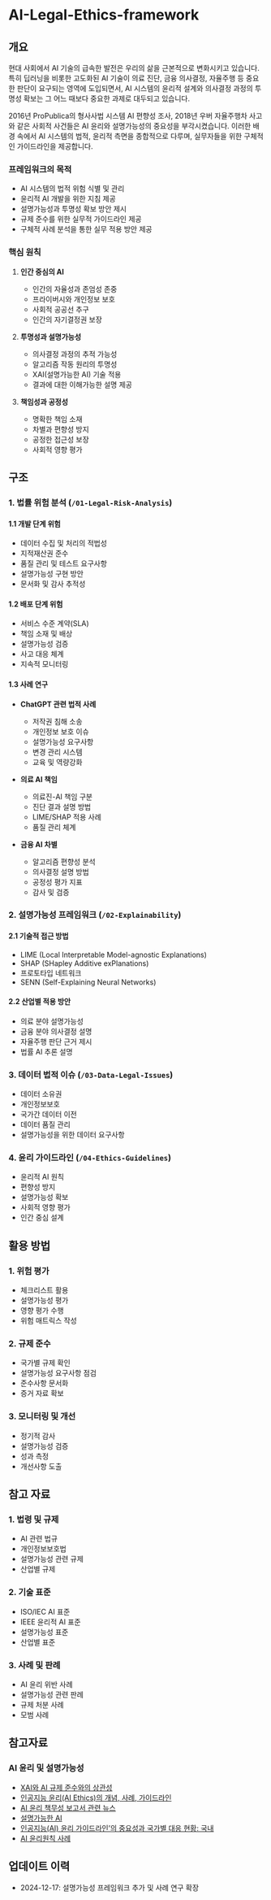 # AI-Legal-Ethics-framework

## 개요

현대 사회에서 AI 기술의 급속한 발전은 우리의 삶을 근본적으로 변화시키고 있습니다. 특히 딥러닝을 비롯한 고도화된 AI 기술이 의료 진단, 금융 의사결정, 자율주행 등 중요한 판단이 요구되는 영역에 도입되면서, AI 시스템의 윤리적 설계와 의사결정 과정의 투명성 확보는 그 어느 때보다 중요한 과제로 대두되고 있습니다.

2016년 ProPublica의 형사사법 시스템 AI 편향성 조사, 2018년 우버 자율주행차 사고와 같은 사회적 사건들은 AI 윤리와 설명가능성의 중요성을 부각시켰습니다. 이러한 배경 속에서 AI 시스템의 법적, 윤리적 측면을 종합적으로 다루며, 실무자들을 위한 구체적인 가이드라인을 제공합니다.

### 프레임워크의 목적
- AI 시스템의 법적 위험 식별 및 관리
- 윤리적 AI 개발을 위한 지침 제공
- 설명가능성과 투명성 확보 방안 제시
- 규제 준수를 위한 실무적 가이드라인 제공
- 구체적 사례 분석을 통한 실무 적용 방안 제공

### 핵심 원칙

1. **인간 중심의 AI**
   - 인간의 자율성과 존엄성 존중
   - 프라이버시와 개인정보 보호
   - 사회적 공공선 추구
   - 인간의 자기결정권 보장

2. **투명성과 설명가능성**
   - 의사결정 과정의 추적 가능성
   - 알고리즘 작동 원리의 투명성
   - XAI(설명가능한 AI) 기술 적용
   - 결과에 대한 이해가능한 설명 제공

3. **책임성과 공정성**
   - 명확한 책임 소재
   - 차별과 편향성 방지
   - 공정한 접근성 보장
   - 사회적 영향 평가

## 구조

### 1. 법률 위험 분석 (`/01-Legal-Risk-Analysis`)

#### 1.1 개발 단계 위험
- 데이터 수집 및 처리의 적법성
- 지적재산권 준수
- 품질 관리 및 테스트 요구사항
- 설명가능성 구현 방안
- 문서화 및 감사 추적성

#### 1.2 배포 단계 위험
- 서비스 수준 계약(SLA)
- 책임 소재 및 배상
- 설명가능성 검증
- 사고 대응 체계
- 지속적 모니터링

#### 1.3 사례 연구
- **ChatGPT 관련 법적 사례**
  - 저작권 침해 소송
  - 개인정보 보호 이슈
  - 설명가능성 요구사항
  - 변경 관리 시스템
  - 교육 및 역량강화

- **의료 AI 책임**
  - 의료진-AI 책임 구분
  - 진단 결과 설명 방법
  - LIME/SHAP 적용 사례
  - 품질 관리 체계

- **금융 AI 차별**
  - 알고리즘 편향성 분석
  - 의사결정 설명 방법
  - 공정성 평가 지표
  - 감사 및 검증

### 2. 설명가능성 프레임워크 (`/02-Explainability`)

#### 2.1 기술적 접근 방법
- LIME (Local Interpretable Model-agnostic Explanations)
- SHAP (SHapley Additive exPlanations)
- 프로토타입 네트워크
- SENN (Self-Explaining Neural Networks)

#### 2.2 산업별 적용 방안
- 의료 분야 설명가능성
- 금융 분야 의사결정 설명
- 자율주행 판단 근거 제시
- 법률 AI 추론 설명

### 3. 데이터 법적 이슈 (`/03-Data-Legal-Issues`)
- 데이터 소유권
- 개인정보보호
- 국가간 데이터 이전
- 데이터 품질 관리
- 설명가능성을 위한 데이터 요구사항

### 4. 윤리 가이드라인 (`/04-Ethics-Guidelines`)
- 윤리적 AI 원칙
- 편향성 방지
- 설명가능성 확보
- 사회적 영향 평가
- 인간 중심 설계

## 활용 방법

### 1. 위험 평가
- 체크리스트 활용
- 설명가능성 평가
- 영향 평가 수행
- 위험 매트릭스 작성

### 2. 규제 준수
- 국가별 규제 확인
- 설명가능성 요구사항 점검
- 준수사항 문서화
- 증거 자료 확보

### 3. 모니터링 및 개선
- 정기적 감사
- 설명가능성 검증
- 성과 측정
- 개선사항 도출

## 참고 자료

### 1. 법령 및 규제
- AI 관련 법규
- 개인정보보호법
- 설명가능성 관련 규제
- 산업별 규제

### 2. 기술 표준
- ISO/IEC AI 표준
- IEEE 윤리적 AI 표준
- 설명가능성 표준
- 산업별 표준

### 3. 사례 및 판례
- AI 윤리 위반 사례
- 설명가능성 관련 판례
- 규제 처분 사례
- 모범 사례

## 참고자료

### AI 윤리 및 설명가능성
- [XAI와 AI 규제 준수와의 상관성](https://ahha.ai/2024/07/09/xai_reliability/)
- [인공지능 윤리(AI Ethics)의 개념, 사례, 가이드라인](https://modulabs.co.kr/blog/ai-ethics)
- [AI 윤리 책무성 보고서 관련 뉴스](https://www.lgresearch.ai/news/view?seq=399)
- [설명가능한 AI](https://www.aitimes.com/news/articleView.html?idxno=140447)
- [인공지능(AI) 윤리 가이드라인’의 중요성과 국가별 대응 현황: 국내](https://ethics.moe.edu.tw/files/resource/ebook/file/ebook_01_kr.pdf)
- [AI 윤리원칙 사례](https://www.acrc.go.kr/briefs/849fd88ee13c7cd5dd9ac923ef2ed1549f966439a132a5597faa3c1df6f805c5/sub_2.html)

## 업데이트 이력
- 2024-12-17: 설명가능성 프레임워크 추가 및 사례 연구 확장
